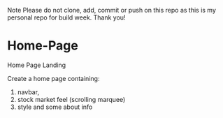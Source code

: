 Note 
Please do not clone, add, commit or push on this repo as this is my personal repo for build week.
Thank you!

# Home-Page
Home Page Landing 

Create a home page containing:
1. navbar, 
2. stock market feel (scrolling marquee) 
3. style and some about info
